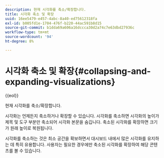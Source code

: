 ```yaml
---
description: 현재 시각화를 축소/확장합니다.
title: 시각화 축소 및 확장
uuid: 16ee5479-e457-4abc-8a40-ed75612318fa
exl-id: b005fd1e-1704-476f-b220-44ac591b8d15
source-git-commit: b1dda69a606a16dccca30d2a74c7e63dbd27936c
workflow-type: tm+mt
source-wordcount: '94'
ht-degree: 8%

---
```


# 시각화 축소 및 확장{#collapsing-and-expanding-visualizations}

{{eol}}

현재 시각화를 축소/확장합니다.

시각화는 언제든지 축소하거나 확장할 수 있습니다. 시각화를 축소하면 시각화의 높이가 제목 및 도구 부분만 축소되어 시각화 본문을 숨깁니다. 축소된 시각화를 확장하면 크기가 원래 높이로 복원됩니다.

시각화를 축소하는 것은 최소 공간을 확보하면서 대시보드 내에서 많은 시각화를 유지하는 데 특히 유용합니다. 사용자는 필요한 경우에만 축소된 시각화를 확장하여 해당 콘텐츠를 볼 수 있습니다.
